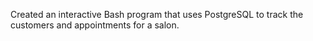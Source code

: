 Created an interactive Bash program that uses PostgreSQL to track the customers and appointments for a salon.
